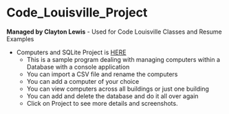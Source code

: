 # Code_Louisville_Project
**Managed by Clayton Lewis** - Used for Code Louisville Classes and Resume Examples

- Computers and SQLite Project is [HERE](https://github.com/Clayton-GitHub/Code_Louisville/tree/Master-PROD/Code_Louisville_Project)
  - This is a sample program dealing with managing computers within a Database with a console application
  - You can import a CSV file and rename the computers
  - You can add a computer of your choice
  - You can view computers across all buildings or just one building
  - You can add and delete the database and do it all over again
  - Click on Project to see more details and screenshots.
